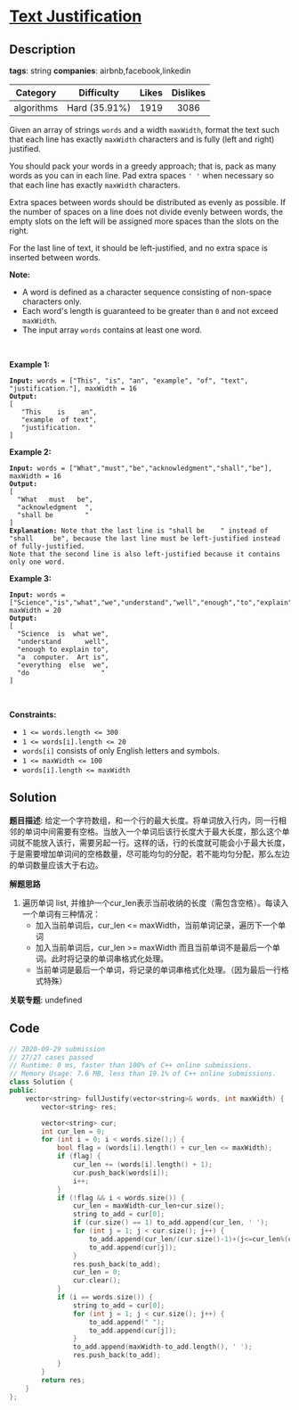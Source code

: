 # [Text Justification](https://leetcode.com/problems/text-justification/description/)

## Description

**tags**: string
**companies**: airbnb,facebook,linkedin

| Category | Difficulty | Likes | Dislikes |
| :------: | :--------: | :---: | :------: |
| algorithms | Hard (35.91%) | 1919 | 3086 |

<p>Given an array of strings <code>words</code> and a width <code>maxWidth</code>, format the text such that each line has exactly <code>maxWidth</code> characters and is fully (left and right) justified.</p>

<p>You should pack your words in a greedy approach; that is, pack as many words as you can in each line. Pad extra spaces <code>&#39; &#39;</code> when necessary so that each line has exactly <code>maxWidth</code> characters.</p>

<p>Extra spaces between words should be distributed as evenly as possible. If the number of spaces on a line does not divide evenly between words, the empty slots on the left will be assigned more spaces than the slots on the right.</p>

<p>For the last line of text, it should be left-justified, and no extra space is inserted between words.</p>

<p><strong>Note:</strong></p>

<ul>
	<li>A word is defined as a character sequence consisting of non-space characters only.</li>
	<li>Each word&#39;s length is guaranteed to be greater than <code>0</code> and not exceed <code>maxWidth</code>.</li>
	<li>The input array <code>words</code> contains at least one word.</li>
</ul>

<p>&nbsp;</p>
<p><strong>Example 1:</strong></p>

<pre><code><strong>Input:</strong> words = [&quot;This&quot;, &quot;is&quot;, &quot;an&quot;, &quot;example&quot;, &quot;of&quot;, &quot;text&quot;, &quot;justification.&quot;], maxWidth = 16
<strong>Output:</strong>
[
&nbsp; &nbsp;&quot;This &nbsp; &nbsp;is &nbsp; &nbsp;an&quot;,
&nbsp; &nbsp;&quot;example &nbsp;of text&quot;,
&nbsp; &nbsp;&quot;justification. &nbsp;&quot;
]</code></pre>

<p><strong>Example 2:</strong></p>

<pre><code><strong>Input:</strong> words = [&quot;What&quot;,&quot;must&quot;,&quot;be&quot;,&quot;acknowledgment&quot;,&quot;shall&quot;,&quot;be&quot;], maxWidth = 16
<strong>Output:</strong>
[
&nbsp; &quot;What &nbsp; must &nbsp; be&quot;,
&nbsp; &quot;acknowledgment &nbsp;&quot;,
&nbsp; &quot;shall be &nbsp; &nbsp; &nbsp; &nbsp;&quot;
]
<strong>Explanation:</strong> Note that the last line is &quot;shall be    &quot; instead of &quot;shall     be&quot;, because the last line must be left-justified instead of fully-justified.
Note that the second line is also left-justified because it contains only one word.</code></pre>

<p><strong>Example 3:</strong></p>

<pre><code><strong>Input:</strong> words = [&quot;Science&quot;,&quot;is&quot;,&quot;what&quot;,&quot;we&quot;,&quot;understand&quot;,&quot;well&quot;,&quot;enough&quot;,&quot;to&quot;,&quot;explain&quot;,&quot;to&quot;,&quot;a&quot;,&quot;computer.&quot;,&quot;Art&quot;,&quot;is&quot;,&quot;everything&quot;,&quot;else&quot;,&quot;we&quot;,&quot;do&quot;], maxWidth = 20
<strong>Output:</strong>
[
&nbsp; &quot;Science &nbsp;is &nbsp;what we&quot;,
  &quot;understand &nbsp; &nbsp; &nbsp;well&quot;,
&nbsp; &quot;enough to explain to&quot;,
&nbsp; &quot;a &nbsp;computer. &nbsp;Art is&quot;,
&nbsp; &quot;everything &nbsp;else &nbsp;we&quot;,
&nbsp; &quot;do &nbsp; &nbsp; &nbsp; &nbsp; &nbsp; &nbsp; &nbsp; &nbsp; &nbsp;&quot;
]</code></pre>

<p>&nbsp;</p>
<p><strong>Constraints:</strong></p>

<ul>
	<li><code>1 &lt;= words.length &lt;= 300</code></li>
	<li><code>1 &lt;= words[i].length &lt;= 20</code></li>
	<li><code>words[i]</code> consists of only English letters and symbols.</li>
	<li><code>1 &lt;= maxWidth &lt;= 100</code></li>
	<li><code>words[i].length &lt;= maxWidth</code></li>
</ul>

## Solution

**题目描述**: 给定一个字符数组，和一个行的最大长度。将单词放入行内，同一行相邻的单词中间需要有空格。当放入一个单词后该行长度大于最大长度，那么这个单词就不能放入该行，需要另起一行。这样的话，行的长度就可能会小于最大长度，于是需要增加单词间的空格数量，尽可能均匀的分配，若不能均匀分配，那么左边的单词数量应该大于右边。

**解题思路**

1. 遍历单词 list, 并维护一个cur_len表示当前收纳的长度（需包含空格）。每读入一个单词有三种情况：
   - 加入当前单词后，cur_len <= maxWidth，当前单词记录，遍历下一个单词
   - 加入当前单词后，cur_len >= maxWidth 而且当前单词不是最后一个单词。此时将记录的单词串格式化处理。
   - 当前单词是最后一个单词，将记录的单词串格式化处理。（因为最后一行格式特殊）

**关联专题**: undefined

## Code

```cpp
// 2020-09-29 submission
// 27/27 cases passed
// Runtime: 0 ms, faster than 100% of C++ online submissions.
// Memory Usage: 7.6 MB, less than 19.1% of C++ online submissions.
class Solution {
public:
    vector<string> fullJustify(vector<string>& words, int maxWidth) {
        vector<string> res;

        vector<string> cur;
        int cur_len = 0;
        for (int i = 0; i < words.size();) {
            bool flag = (words[i].length() + cur_len <= maxWidth);
            if (flag) {
                cur_len += (words[i].length() + 1);
                cur.push_back(words[i]);
                i++;
            }
            if (!flag && i < words.size()) {
                cur_len = maxWidth-cur_len+cur.size();
                string to_add = cur[0];
                if (cur.size() == 1) to_add.append(cur_len, ' ');
                for (int j = 1; j < cur.size(); j++) {
                    to_add.append(cur_len/(cur.size()-1)+(j<=cur_len%(cur.size()-1)), ' ');
                    to_add.append(cur[j]);
                }
                res.push_back(to_add);
                cur_len = 0;
                cur.clear();
            }
            if (i == words.size()) {
                string to_add = cur[0];
                for (int j = 1; j < cur.size(); j++) {
                    to_add.append(" ");
                    to_add.append(cur[j]);
                }
                to_add.append(maxWidth-to_add.length(), ' ');
                res.push_back(to_add);
            }
        }
        return res;
    }
};
```
